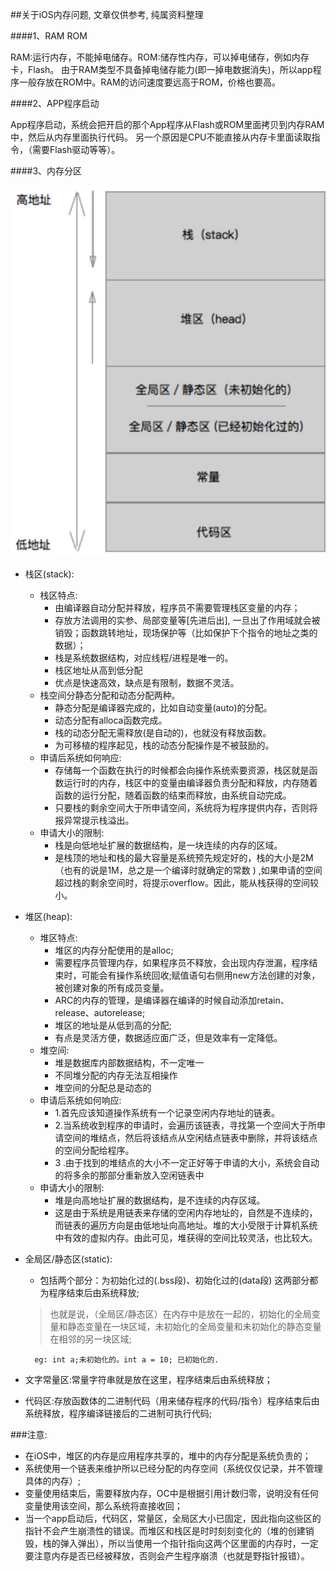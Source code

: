 ##关于iOS内存问题, 文章仅供参考, 纯属资料整理

####1、RAM ROM

RAM:运行内存，不能掉电储存。ROM:储存性内存，可以掉电储存，例如内存卡，Flash。
由于RAM类型不具备掉电储存能力(即一掉电数据消失)，所以app程序一般存放在ROM中。RAM的访问速度要远高于ROM，价格也要高。

####2、APP程序启动

App程序启动，系统会把开启的那个App程序从Flash或ROM里面拷贝到内存RAM中，然后从内存里面执行代码。
另一个原因是CPU不能直接从内存卡里面读取指令，（需要Flash驱动等等）。

####3、内存分区

![内存分区图](https://github.com/Pcookie/oc-base/blob/master/%20memoryZones/memoryZones/%E5%86%85%E5%AD%98%E5%88%86%E5%8C%BA.png)

* 栈区(stack):
	* 栈区特点:
		* 由编译器自动分配并释放，程序员不需要管理栈区变量的内存；
		* 存放方法调用的实参、局部变量等[先进后出], 一旦出了作用域就会被销毁；函数跳转地址，现场保护等（比如保护下个指令的地址之类的数据）；
		* 栈是系统数据结构，对应线程/进程是唯一的。
		* 栈区地址从高到低分配
		* 优点是快速高效，缺点是有限制，数据不灵活。
	* 栈空间分静态分配和动态分配两种。
		* 静态分配是编译器完成的，比如自动变量(auto)的分配。
		* 动态分配有alloca函数完成。
		* 栈的动态分配无需释放(是自动的)，也就没有释放函数。
		* 为可移植的程序起见，栈的动态分配操作是不被鼓励的。
	* 申请后系统如何响应:
		* 存储每一个函数在执行的时候都会向操作系统索要资源，栈区就是函数运行时的内存，栈区中的变量由编译器负责分配和释放，内存随着函数的运行分配，随着函数的结束而释放，由系统自动完成。
		* 只要栈的剩余空间大于所申请空间，系统将为程序提供内存，否则将报异常提示栈溢出。
	* 申请大小的限制:
		* 栈是向低地址扩展的数据结构，是一块连续的内存的区域。
		* 是栈顶的地址和栈的最大容量是系统预先规定好的，栈的大小是2M（也有的说是1M，总之是一个编译时就确定的常数 ) ,如果申请的空间超过栈的剩余空间时，将提示overflow。因此，能从栈获得的空间较小。
	

	
* 堆区(heap):
	* 堆区特点: 
		* 堆区的内存分配使用的是alloc;
		* 需要程序员管理内存，如果程序员不释放，会出现内存泄漏，程序结束时，可能会有操作系统回收;赋值语句右侧用new方法创建的对象，被创建对象的所有成员变量。
		* ARC的内存的管理，是编译器在编译的时候自动添加retain、release、autorelease;
		* 堆区的地址是从低到高的分配;
		* 有点是灵活方便，数据适应面广泛，但是效率有一定降低。
	* 堆空间:
		* 堆是数据库内部数据结构，不一定唯一
		* 不同堆分配的内存无法互相操作
		* 堆空间的分配总是动态的
	* 申请后系统如何响应:
		* 1.首先应该知道操作系统有一个记录空闲内存地址的链表。
		* 2.当系统收到程序的申请时，会遍历该链表，寻找第一个空间大于所申请空间的堆结点，然后将该结点从空闲结点链表中删除，并将该结点的空间分配给程序。
		* 3 .由于找到的堆结点的大小不一定正好等于申请的大小，系统会自动的将多余的那部分重新放入空闲链表中
	* 申请大小的限制:
		* 堆是向高地址扩展的数据结构，是不连续的内存区域。
		* 这是由于系统是用链表来存储的空闲内存地址的，自然是不连续的，而链表的遍历方向是由低地址向高地址。堆的大小受限于计算机系统中有效的虚拟内存。由此可见，堆获得的空间比较灵活，也比较大。

* 全局区/静态区(static):
	* 包括两个部分：为初始化过的(.bss段)、初始化过的(data段) 这两部分都为程序结束后由系统释放;
	
	>也就是说，（全局区/静态区）在内存中是放在一起的，初始化的全局变量和静态变量在一块区域，未初始化的全局变量和未初始化的静态变量在相邻的另一块区域;
		
		eg: int a;未初始化的。int a = 10; 已初始化的.
* 文字常量区:常量字符串就是放在这里，程序结束后由系统释放；
* 代码区:存放函数体的二进制代码（用来储存程序的代码/指令）程序结束后由系统释放，程序编译链接后的二进制可执行代码;

###注意:
* 在iOS中，堆区的内存是应用程序共享的，堆中的内存分配是系统负责的；
* 系统使用一个链表来维护所以已经分配的内存空间（系统仅仅记录，并不管理具体的内存）;
* 变量使用结束后，需要释放内存，OC中是根据引用计数归零，说明没有任何变量使用该空间，那么系统将直接收回；
* 当一个app启动后，代码区，常量区，全局区大小已固定，因此指向这些区的指针不会产生崩溃性的错误。而堆区和栈区是时时刻刻变化的（堆的创建销毁，栈的弹入弹出），所以当使用一个指针指向这两个区里面的内存时，一定要注意内存是否已经被释放，否则会产生程序崩溃（也就是野指针报错）。
